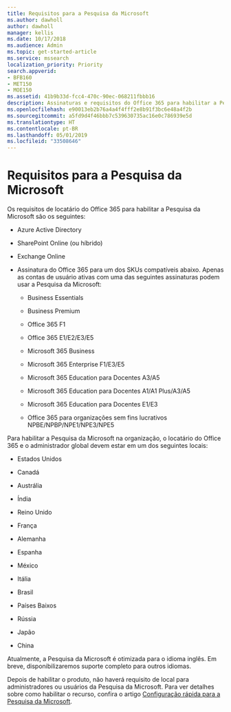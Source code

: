 ```yaml
---
title: Requisitos para a Pesquisa da Microsoft
ms.author: dawholl
author: dawholl
manager: kellis
ms.date: 10/17/2018
ms.audience: Admin
ms.topic: get-started-article
ms.service: mssearch
localization_priority: Priority
search.appverid:
- BFB160
- MET150
- MOE150
ms.assetid: 41b9b33d-fcc4-470c-90ec-068211fbbb16
description: Assinaturas e requisitos do Office 365 para habilitar a Pesquisa da Microsoft
ms.openlocfilehash: e90013eb2b76a4a4f4fff2e8b91f3bc6e48a4f2b
ms.sourcegitcommit: a5fd9d4f46bbb7c539630735ac16e0c786939e5d
ms.translationtype: HT
ms.contentlocale: pt-BR
ms.lasthandoff: 05/01/2019
ms.locfileid: "33508646"
---
```

# <a name="requirements-for-microsoft-search"></a>Requisitos para a Pesquisa da Microsoft

Os requisitos de locatário do Office 365 para habilitar a Pesquisa da Microsoft são os seguintes: 
  
- Azure Active Directory
    
- SharePoint Online (ou híbrido)
    
- Exchange Online
    
- Assinatura do Office 365 para um dos SKUs compatíveis abaixo. Apenas as contas de usuário ativas com uma das seguintes assinaturas podem usar a Pesquisa da Microsoft:
    
  - Business Essentials
    
  - Business Premium
    
  - Office 365 F1
    
  - Office 365 E1/E2/E3/E5
    
  - Microsoft 365 Business
    
  - Microsoft 365 Enterprise F1/E3/E5
    
  - Microsoft 365 Education para Docentes A3/A5
    
  - Microsoft 365 Education para Docentes A1/A1 Plus/A3/A5
    
  - Microsoft 365 Education para Docentes E1/E3
    
  - Office 365 para organizações sem fins lucrativos NPBE/NPBP/NPE1/NPE3/NPE5
    
Para habilitar a Pesquisa da Microsoft na organização, o locatário do Office 365 e o administrador global devem estar em um dos seguintes locais:
  
- Estados Unidos
    
- Canadá
    
- Austrália
    
- Índia
    
- Reino Unido
    
- França
    
- Alemanha
  
- Espanha
    
- México
    
- Itália
    
- Brasil
    
- Países Baixos
    
- Rússia
    
- Japão

- China
 
Atualmente, a Pesquisa da Microsoft é otimizada para o idioma inglês. Em breve, disponibilizaremos suporte completo para outros idiomas.

Depois de habilitar o produto, não haverá requisito de local para administradores ou usuários da Pesquisa da Microsoft. Para ver detalhes sobre como habilitar o recurso, confira o artigo [Configuração rápida para a Pesquisa da Microsoft](quick-set-up.md). 

  

